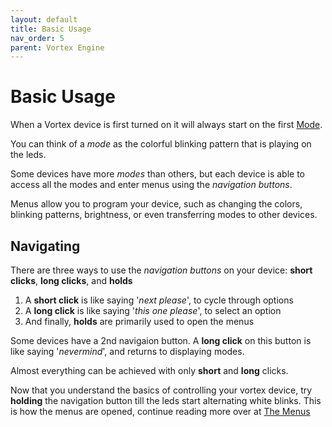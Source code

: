 ```yaml
---
layout: default
title: Basic Usage
nav_order: 5
parent: Vortex Engine
---
```


# Basic Usage
When a Vortex device is first turned on it will always start on the first [Mode](modes.html). 

You can think of a _mode_ as the colorful blinking pattern that is playing on the leds.

Some devices have more _modes_ than others, but each device is able to access all the modes and enter menus using the _navigation buttons_.

Menus allow you to program your device, such as changing the colors, blinking patterns, brightness, or even transferring modes to other devices.

## Navigating 
There are three ways to use the _navigation buttons_ on your device: **short clicks**, **long clicks**, and **holds**

  1. A **short click** is like saying '_next please_', to cycle through options  
  2. A **long click** is like saying '_this one please_', to select an option
  3. And finally, **holds** are primarily used to open the menus 

Some devices have a 2nd navigaion button. A **long click** on this button is like saying '_nevermind_', and returns to displaying modes.  

Almost everything can be achieved with only **short** and **long** clicks.

Now that you understand the basics of controlling your vortex device, try **holding** the navigation button till the leds start alternating white blinks. This is how the menus are opened, continue reading more over at [The Menus](menus.html)

